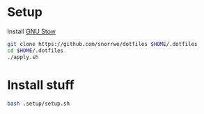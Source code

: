 # Setup

Install [GNU Stow](https://www.gnu.org/software/stow/)


```sh
git clone https://github.com/snorrwe/dotfiles $HOME/.dotfiles
cd $HOME/.dotfiles
./apply.sh
```

# Install stuff

```sh
bash .setup/setup.sh
```
